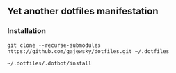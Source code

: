## Yet another dotfiles manifestation

### Installation

```
git clone --recurse-submodules https://github.com/gajewsky/dotfiles.git ~/.dotfiles

~/.dotfiles/.dotbot/install
```
